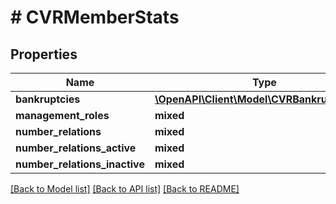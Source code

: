 # # CVRMemberStats

## Properties

Name | Type | Description | Notes
------------ | ------------- | ------------- | -------------
**bankruptcies** | [**\OpenAPI\Client\Model\CVRBankruptcyStats**](CVRBankruptcyStats.md) |  |
**management_roles** | **mixed** |  |
**number_relations** | **mixed** |  |
**number_relations_active** | **mixed** |  |
**number_relations_inactive** | **mixed** |  |

[[Back to Model list]](../../README.md#models) [[Back to API list]](../../README.md#endpoints) [[Back to README]](../../README.md)
